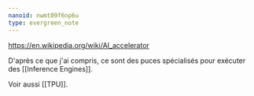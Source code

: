 ```yaml
---
nanoid: nwmt09f6np6u
type: evergreen_note
---
```

https://en.wikipedia.org/wiki/AI_accelerator

D'après ce que j'ai compris, ce sont des puces spécialisés pour exécuter des [[Inference Engines]].

Voir aussi [[TPU]].
